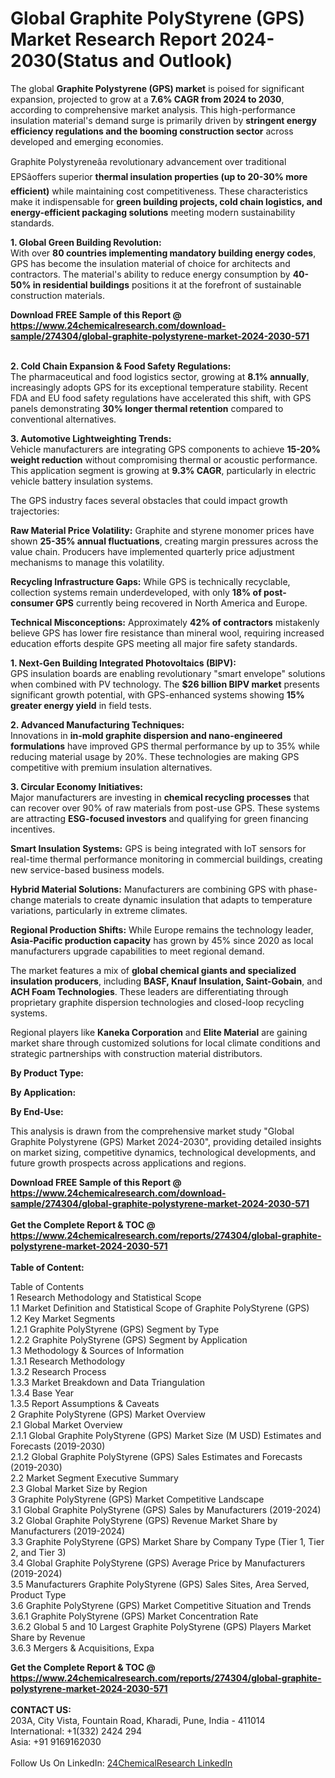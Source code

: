 <h1>Global Graphite PolyStyrene (GPS) Market Research Report 2024-2030(Status and Outlook)</h1><p>The global <strong>Graphite Polystyrene (GPS) market</strong> is poised for significant expansion, projected to grow at a <strong>7.6% CAGR from 2024 to 2030</strong>, according to comprehensive market analysis. This high-performance insulation material's demand surge is primarily driven by <strong>stringent energy efficiency regulations and the booming construction sector</strong> across developed and emerging economies.</p><p>Graphite Polystyreneâa revolutionary advancement over traditional EPSâoffers superior <strong>thermal insulation properties (up to 20-30% more efficient)</strong> while maintaining cost competitiveness. These characteristics make it indispensable for <strong>green building projects, cold chain logistics, and energy-efficient packaging solutions</strong> meeting modern sustainability standards.</p><p><strong>1. Global Green Building Revolution:</strong><br>
With over <strong>80 countries implementing mandatory building energy codes</strong>, GPS has become the insulation material of choice for architects and contractors. The material's ability to reduce energy consumption by <strong>40-50% in residential buildings</strong> positions it at the forefront of sustainable construction materials.</p><div><b>Download FREE Sample of this Report @ 
            <a href="https://www.24chemicalresearch.com/download-sample/274304/global-graphite-polystyrene-market-2024-2030-571">
            https://www.24chemicalresearch.com/download-sample/274304/global-graphite-polystyrene-market-2024-2030-571</a></b></div><br><p><strong>2. Cold Chain Expansion &amp; Food Safety Regulations:</strong><br>
The pharmaceutical and food logistics sector, growing at <strong>8.1% annually</strong>, increasingly adopts GPS for its exceptional temperature stability. Recent FDA and EU food safety regulations have accelerated this shift, with GPS panels demonstrating <strong>30% longer thermal retention</strong> compared to conventional alternatives.</p><p><strong>3. Automotive Lightweighting Trends:</strong><br>
Vehicle manufacturers are integrating GPS components to achieve <strong>15-20% weight reduction</strong> without compromising thermal or acoustic performance. This application segment is growing at <strong>9.3% CAGR</strong>, particularly in electric vehicle battery insulation systems.</p><p>The GPS industry faces several obstacles that could impact growth trajectories:</p><p><strong>Raw Material Price Volatility:</strong> Graphite and styrene monomer prices have shown <strong>25-35% annual fluctuations</strong>, creating margin pressures across the value chain. Producers have implemented quarterly price adjustment mechanisms to manage this volatility.</p><p><strong>Recycling Infrastructure Gaps:</strong> While GPS is technically recyclable, collection systems remain underdeveloped, with only <strong>18% of post-consumer GPS</strong> currently being recovered in North America and Europe.</p><p><strong>Technical Misconceptions:</strong> Approximately <strong>42% of contractors</strong> mistakenly believe GPS has lower fire resistance than mineral wool, requiring increased education efforts despite GPS meeting all major fire safety standards.</p><p><strong>1. Next-Gen Building Integrated Photovoltaics (BIPV):</strong><br>
GPS insulation boards are enabling revolutionary "smart envelope" solutions when combined with PV technology. The <strong>$26 billion BIPV market</strong> presents significant growth potential, with GPS-enhanced systems showing <strong>15% greater energy yield</strong> in field tests.</p><p><strong>2. Advanced Manufacturing Techniques:</strong><br>
Innovations in <strong>in-mold graphite dispersion and nano-engineered formulations</strong> have improved GPS thermal performance by up to 35% while reducing material usage by 20%. These technologies are making GPS competitive with premium insulation alternatives.</p><p><strong>3. Circular Economy Initiatives:</strong><br>
Major manufacturers are investing in <strong>chemical recycling processes</strong> that can recover over 90% of raw materials from post-use GPS. These systems are attracting <strong>ESG-focused investors</strong> and qualifying for green financing incentives.</p><p><strong>Smart Insulation Systems:</strong> GPS is being integrated with IoT sensors for real-time thermal performance monitoring in commercial buildings, creating new service-based business models.</p><p><strong>Hybrid Material Solutions:</strong> Manufacturers are combining GPS with phase-change materials to create dynamic insulation that adapts to temperature variations, particularly in extreme climates.</p><p><strong>Regional Production Shifts:</strong> While Europe remains the technology leader, <strong>Asia-Pacific production capacity</strong> has grown by 45% since 2020 as local manufacturers upgrade capabilities to meet regional demand.</p><p>The market features a mix of <strong>global chemical giants and specialized insulation producers</strong>, including <strong>BASF, Knauf Insulation, Saint-Gobain</strong>, and <strong>ACH Foam Technologies</strong>. These leaders are differentiating through proprietary graphite dispersion technologies and closed-loop recycling systems.</p><p>Regional players like <strong>Kaneka Corporation</strong> and <strong>Elite Material</strong> are gaining market share through customized solutions for local climate conditions and strategic partnerships with construction material distributors.</p><p><strong>By Product Type:</strong></p><p><strong>By Application:</strong></p><p><strong>By End-Use:</strong></p><p>This analysis is drawn from the comprehensive market study "Global Graphite Polystyrene (GPS) Market 2024-2030", providing detailed insights on market sizing, competitive dynamics, technological developments, and future growth prospects across applications and regions.</p><div><b>Download FREE Sample of this Report @ 
            <a href="https://www.24chemicalresearch.com/download-sample/274304/global-graphite-polystyrene-market-2024-2030-571">
            https://www.24chemicalresearch.com/download-sample/274304/global-graphite-polystyrene-market-2024-2030-571</a></b></div><br><div><b>Get the Complete Report & TOC @ 
            <a href="https://www.24chemicalresearch.com/reports/274304/global-graphite-polystyrene-market-2024-2030-571">
            https://www.24chemicalresearch.com/reports/274304/global-graphite-polystyrene-market-2024-2030-571</a></b></div><br>
            <b>Table of Content:</b><p>Table of Contents<br />
1 Research Methodology and Statistical Scope<br />
1.1 Market Definition and Statistical Scope of Graphite PolyStyrene (GPS)<br />
1.2 Key Market Segments<br />
1.2.1 Graphite PolyStyrene (GPS) Segment by Type<br />
1.2.2 Graphite PolyStyrene (GPS) Segment by Application<br />
1.3 Methodology & Sources of Information<br />
1.3.1 Research Methodology<br />
1.3.2 Research Process<br />
1.3.3 Market Breakdown and Data Triangulation<br />
1.3.4 Base Year<br />
1.3.5 Report Assumptions & Caveats<br />
2 Graphite PolyStyrene (GPS) Market Overview<br />
2.1 Global Market Overview<br />
2.1.1 Global Graphite PolyStyrene (GPS) Market Size (M USD) Estimates and Forecasts (2019-2030)<br />
2.1.2 Global Graphite PolyStyrene (GPS) Sales Estimates and Forecasts (2019-2030)<br />
2.2 Market Segment Executive Summary<br />
2.3 Global Market Size by Region<br />
3 Graphite PolyStyrene (GPS) Market Competitive Landscape<br />
3.1 Global Graphite PolyStyrene (GPS) Sales by Manufacturers (2019-2024)<br />
3.2 Global Graphite PolyStyrene (GPS) Revenue Market Share by Manufacturers (2019-2024)<br />
3.3 Graphite PolyStyrene (GPS) Market Share by Company Type (Tier 1, Tier 2, and Tier 3)<br />
3.4 Global Graphite PolyStyrene (GPS) Average Price by Manufacturers (2019-2024)<br />
3.5 Manufacturers Graphite PolyStyrene (GPS) Sales Sites, Area Served, Product Type<br />
3.6 Graphite PolyStyrene (GPS) Market Competitive Situation and Trends<br />
3.6.1 Graphite PolyStyrene (GPS) Market Concentration Rate<br />
3.6.2 Global 5 and 10 Largest Graphite PolyStyrene (GPS) Players Market Share by Revenue<br />
3.6.3 Mergers & Acquisitions, Expa</p><div><b>Get the Complete Report & TOC @ 
            <a href="https://www.24chemicalresearch.com/reports/274304/global-graphite-polystyrene-market-2024-2030-571">
            https://www.24chemicalresearch.com/reports/274304/global-graphite-polystyrene-market-2024-2030-571</a></b></div><br><b>CONTACT US:</b><br>
            203A, City Vista, Fountain Road, Kharadi, Pune, India - 411014<br>
            International: +1(332) 2424 294<br>
            Asia: +91 9169162030 <br><br>
            Follow Us On LinkedIn: <a href="https://www.linkedin.com/company/24chemicalresearch/">24ChemicalResearch LinkedIn</a>